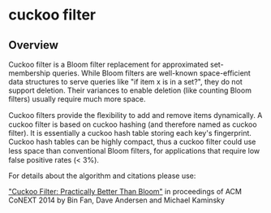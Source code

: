 # cuckoo filter

## Overview

Cuckoo filter is a Bloom filter replacement for approximated set-membership queries. While Bloom filters are well-known space-efficient data structures to serve queries like "if item x is in a set?", they do not support deletion. Their variances to enable deletion (like counting Bloom filters) usually require much more space.

Cuckoo ﬁlters provide the ﬂexibility to add and remove items dynamically. A cuckoo filter is based on cuckoo hashing (and therefore named as cuckoo filter). It is essentially a cuckoo hash table storing each key's fingerprint. Cuckoo hash tables can be highly compact, thus a cuckoo filter could use less space than conventional Bloom ﬁlters, for applications that require low false positive rates (< 3%).

For details about the algorithm and citations please use:

["Cuckoo Filter: Practically Better Than Bloom"](http://www.cs.cmu.edu/~binfan/papers/conext14_cuckoofilter.pdf) in proceedings of ACM CoNEXT 2014 by Bin Fan, Dave Andersen and Michael Kaminsky

